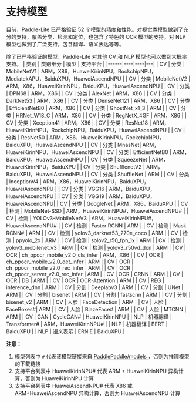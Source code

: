 # 支持模型

目前，Paddle-Lite 已严格验证 52 个模型的精度和性能。对视觉类模型做到了充分的支持，覆盖分类、检测和定位，也包含了特色的 OCR 模型的支持。对 NLP 模型也做到了广泛支持，包含翻译、语义表达等等。

除了已严格验证的模型，Paddle-Lite 对其他 CV 和 NLP 模型也可以做到大概率支持。
| 类别 | 类别细分 | 模型 | 支持平台 |
|------|----|----|---|
| CV | 分类 | MobileNetV1 | ARM，X86，HuaweiKirinNPU，RockchipNPU，MediatekAPU，BaiduXPU，HuaweiAscendNPU |
| CV | 分类 | MobileNetV2 | ARM，X86，HuaweiKirinNPU，BaiduXPU，HuaweiAscendNPU |
| CV | 分类 | DPN68 | ARM，X86 |
| CV | 分类 | AlexNet | ARM，X86 |
| CV | 分类 | DarkNet53 | ARM，X86 |
| CV | 分类 | DenseNet121 | ARM，X86 |
| CV | 分类 | EfficientNetB0 | ARM，X86 |
| CV | 分类 | GhostNet_x1_3 | ARM |
| CV | 分类 | HRNet_W18_C | ARM，X86 |
| CV | 分类 | RegNetX_4GF | ARM，X86 |
| CV | 分类 | Xception41 | ARM，X86 |
| CV | 分类 | ResNet18 | ARM，HuaweiKirinNPU，RockchipNPU，BaiduXPU，HuaweiAscendNPU |
| CV | 分类 | ResNet50 | ARM，X86，HuaweiKirinNPU，RockchipNPU，BaiduXPU，HuaweiAscendNPU |
| CV | 分类 | MnasNet| ARM，HuaweiKirinNPU，HuaweiAscendNPU |
| CV | 分类 | EfficientNetB0 | ARM，BaiduXPU，HuaweiAscendNPU |
| CV | 分类 | SqueezeNet | ARM，HuaweiKirinNPU，BaiduXPU |
| CV | 分类 | ShufflenetV2 | ARM，BaiduXPU，HuaweiAscendNPU |
| CV | 分类 | ShuffleNet | ARM |
| CV | 分类 | InceptionV4 | ARM，X86，HuaweiKirinNPU，BaiduXPU，HuaweiAscendNPU |
| CV | 分类 | VGG16 | ARM，BaiduXPU，HuaweiAscendNPU |
| CV | 分类 | VGG19 | ARM，BaiduXPU，HuaweiAscendNPU|
| CV | 分类 | GoogleNet | ARM，X86，BaiduXPU |
| CV | 检测 | MobileNet-SSD | ARM，HuaweiKirinNPU#，HuaweiAscendNPU# |
| CV | 检测 | YOLOv3-MobileNetV3 | ARM，HuaweiKirinNPU#，HuaweiAscendNPU# |
| CV | 检测 | Faster RCNN | ARM |
| CV | 检测 | Mask RCNN# | ARM |
| CV | 检测 | yolov3_darknet53_270e_coco | ARM |
| CV | 检测 | ppyolo_2x | ARM |
| CV | 检测 | solov2_r50_fpn_1x | ARM |
| CV | 检测 | yolov3_mobilenet_v3 | ARM |
| CV | 检测 | yolov3_r50vd_dcn | ARM |
| CV | OCR | ch_ppocr_mobile_v2.0_cls_infer | ARM，X86 |
| CV | OCR | ch_ppocr_mobile_v2.0_det_infer | ARM |
| CV | OCR | ch_ppocr_mobile_v2.0_rec_infer | ARM |
| CV | OCR | ch_ppocr_server_v2.0_rec_infer | ARM |
| CV | OCR | CRNN | ARM |
| CV | OCR | DB | ARM |
| CV | OCR | OCR-Attention | ARM |
| CV | REG | inference_dnn | ARM |
| CV | 分割 | Deeplabv3 | ARM |
| CV | 分割 | UNet | ARM |
| CV | 分割 | bisenet | ARM |
| CV | 分割 | fastscnn | ARM |
| CV | 分割 | bisenet_v2 | ARM |
| CV | 人脸 | FaceDetection | ARM |
| CV | 人脸 | FaceBoxes#| ARM |
| CV | 人脸 | BlazeFace# | ARM |
| CV | 人脸 | MTCNN | ARM |
| CV | GAN | CycleGAN# | HuaweiKirinNPU |
| NLP | 机器翻译 | Transformer# | ARM，HuaweiKirinNPU# |
| NLP | 机器翻译 | BERT | BaiduXPU |
| NLP | 语义表示 | ERNIE | BaiduXPU |

**注意：** 
1. 模型列表中 `#` 代表该模型链接来自[ PaddlePaddle/models ](https://github.com/PaddlePaddle/models)，否则为推理模型的下载链接
2. 支持平台列表中 HuaweiKirinNPU# 代表 ARM + HuaweiKirinNPU 异构计算，否则为 HuaweiKirinNPU 计算
3. 支持平台列表中 HuaweiAscendNPU# 代表 X86 或 ARM+HuaweiAscendNPU 异构计算，否则为 HuaweiAscendNPU 计算
